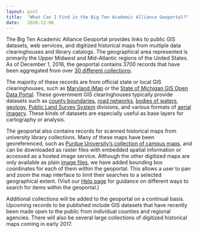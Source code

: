 ```yaml
---
layout: post
title:  "What Can I Find in the Big Ten Academic Alliance Geoportal?"
date:   2016-12-06
---
```


The Big Ten Academic Alliance Geoportal provides links to public GIS datasets, web services, and digitized historical maps from multiple data clearinghouses and library catalogs. The geographical area represented is primarily the Upper Midwest and Mid-Atlantic regions of the United States. As of December 1, 2016, the geoportal contains 3700 records that have been aggregated from over [30 different collections](https://geo.btaa.org/about).

The majority of these records are from official state or local GIS clearinghouses, such as [Maryland iMap](https://geo.btaa.org/?f%5Bdct_isPartOf_sm%5D%5B%5D=Maryland+iMap) or the [State of Michigan GIS Open Data Portal](https://geo.btaa.org/?f%5Bdct_isPartOf_sm%5D%5B%5D=State+of+Michigan+GIS+Open+Data). These government GIS clearinghouses typically provide datasets such as [county boundaries](https://geo.btaa.org/?f%5Bdc_subject_sm%5D%5B%5D=Boundaries&q=county+boundary), [road networks](https://geo.btaa.org/?utf8=%E2%9C%93&_=1480537948757&f%5Bdc_subject_sm%5D%5B%5D=Transportation&q=highways+roads), [bodies of waters](https://geo.btaa.org/?_=1480537948757&f%5Bdc_subject_sm%5D%5B%5D=Inland+Waters), [geology](https://geo.btaa.org/?_=1480537948757&f%5Bdc_subject_sm%5D%5B%5D=Geoscientific+Information&q=geology), [Public Land Survey System](https://geo.btaa.org/?_=1480538194316&q=PLSS) divisions, and various formats of [aerial imagery](https://geo.btaa.org/?_=1480538194316&f%5Bdc_subject_sm%5D%5B%5D=Imagery+and+Base+Maps&page=4). These kinds of datasets are especially useful as base layers for cartography or analysis.

The geoportal also contains records for scanned historical maps from university library collections. Many of these maps have been georeferenced, such as [Purdue University’s collection of campus maps](https://geo.btaa.org/?f%5Bdct_isPartOf_sm%5D%5B%5D=Purdue+Georeferenced+Imagery), and can be downloaded as raster files with embedded spatial information or accessed as a hosted image service. Although the other digitized maps are only available as plain [image files](https://geo.btaa.org/?f%5Blayer_geom_type_s%5D%5B%5D=Paper+Map), we have added bounding box coordinates for each of them within the geoportal. This allows a user to pan and zoom the map interface to limit their searches to a selected geographical extent. (Visit our [Help page](https://geo.btaa.org/help) for guidance on different ways to search for items within the geoportal.)

Additional collections will be added to the geoportal on a continual basis. Upcoming records to be published include GIS datasets that have recently been made open to the public from individual counties and regional agencies. There will also be several large collections of digitized historical maps coming in early 2017.
